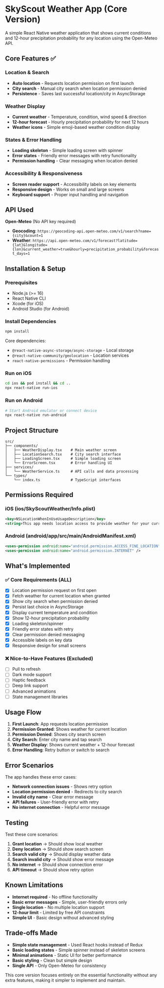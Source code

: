 # SkyScout Weather App (Core Version)

A simple React Native weather application that shows current conditions and 12-hour precipitation probability for any location using the Open-Meteo API.

## Core Features ✅

### Location & Search
- **Auto location** - Requests location permission on first launch
- **City search** - Manual city search when location permission denied
- **Persistence** - Saves last successful location/city in AsyncStorage

### Weather Display
- **Current weather** - Temperature, condition, wind speed & direction
- **12-hour forecast** - Hourly precipitation probability for next 12 hours
- **Weather icons** - Simple emoji-based weather condition display

### States & Error Handling
- **Loading skeleton** - Simple loading screen with spinner
- **Error states** - Friendly error messages with retry functionality
- **Permission handling** - Clear messaging when location denied

### Accessibility & Responsiveness
- **Screen reader support** - Accessibility labels on key elements
- **Responsive design** - Works on small and large screens
- **Keyboard support** - Proper input handling and navigation

## API Used

**Open-Meteo** (No API key required)
- **Geocoding**: `https://geocoding-api.open-meteo.com/v1/search?name={city}&count=1`
- **Weather**: `https://api.open-meteo.com/v1/forecast?latitude={lat}&longitude={lon}&current_weather=true&hourly=precipitation_probability&forecast_days=1`

## Installation & Setup

### Prerequisites
- Node.js (>= 16)
- React Native CLI
- Xcode (for iOS)
- Android Studio (for Android)

### Install Dependencies
```bash
npm install
```

Core dependencies:
- `@react-native-async-storage/async-storage` - Local storage
- `@react-native-community/geolocation` - Location services  
- `react-native-permissions` - Permission handling

### Run on iOS
```bash
cd ios && pod install && cd ..
npx react-native run-ios
```

### Run on Android
```bash
# Start Android emulator or connect device
npx react-native run-android
```

## Project Structure

```
src/
├── components/
│   ├── WeatherDisplay.tsx    # Main weather screen
│   ├── LocationSearch.tsx    # City search interface
│   ├── LoadingScreen.tsx     # Simple loading screen
│   └── ErrorScreen.tsx       # Error handling UI
├── services/
│   └── WeatherService.ts     # API calls and data processing
└── types/
    └── index.ts              # TypeScript interfaces
```

## Permissions Required

### iOS (ios/SkyScoutWeather/Info.plist)
```xml
<key>NSLocationWhenInUseUsageDescription</key>
<string>This app needs location access to provide weather for your current location.</string>
```

### Android (android/app/src/main/AndroidManifest.xml)
```xml
<uses-permission android:name="android.permission.ACCESS_FINE_LOCATION" />
<uses-permission android:name="android.permission.INTERNET" />
```

## What's Implemented

### ✅ Core Requirements (ALL)
- [x] Location permission request on first open
- [x] Fetch weather for current location when granted
- [x] Show city search when permission denied
- [x] Persist last choice in AsyncStorage
- [x] Display current temperature and condition
- [x] Show 12-hour precipitation probability
- [x] Loading skeleton/spinner
- [x] Friendly error states with retry
- [x] Clear permission denied messaging
- [x] Accessible labels on key data
- [x] Responsive design for small screens

### ❌ Nice-to-Have Features (Excluded)
- [ ] Pull to refresh
- [ ] Dark mode support
- [ ] Haptic feedback
- [ ] Deep link support
- [ ] Advanced animations
- [ ] State management libraries

## Usage Flow

1. **First Launch**: App requests location permission
2. **Permission Granted**: Shows weather for current location
3. **Permission Denied**: Shows city search screen
4. **City Search**: Enter city name and tap search
5. **Weather Display**: Shows current weather + 12-hour forecast
6. **Error Handling**: Retry button or switch to search

## Error Scenarios

The app handles these error cases:
- **Network connection issues** - Shows retry option
- **Location permission denied** - Redirects to city search
- **Invalid city name** - Clear error message
- **API failures** - User-friendly error with retry
- **No internet connection** - Helpful error message

## Testing

Test these core scenarios:
1. **Grant location** → Should show local weather
2. **Deny location** → Should show search screen
3. **Search valid city** → Should display weather data
4. **Search invalid city** → Should show error message
5. **No internet** → Should show connection error
6. **API timeout** → Should show retry option

## Known Limitations

- **Internet required** - No offline functionality
- **Basic error messages** - Simple, user-friendly errors only
- **Single location** - No multiple location support
- **12-hour limit** - Limited by free API constraints
- **Simple UI** - Basic design without advanced styling

## Trade-offs Made

- **Simple state management** - Used React hooks instead of Redux
- **Basic loading states** - Simple spinner instead of skeleton screens
- **Minimal animations** - Static UI for better performance
- **Basic styling** - Clean but simple design
- **Single API** - Only Open-Meteo for consistency

This core version focuses entirely on the essential functionality without any extra features, making it simpler to implement and maintain.